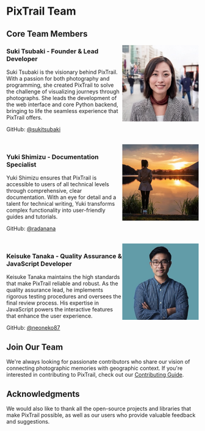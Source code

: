 # PixTrail Team

## Core Team Members

<img align="right" width="200px" src="https://github.com/sukitsubaki/pixTrail/blob/main/assets/tsubaki-suki.jpg" alt="Suki Tsubaki">

### Suki Tsubaki - Founder & Lead Developer
Suki Tsubaki is the visionary behind PixTrail. With a passion for both photography and programming, she created PixTrail to solve the challenge of visualizing journeys through photographs. She leads the development of the web interface and core Python backend, bringing to life the seamless experience that PixTrail offers.

GitHub: [@sukitsubaki](https://github.com/sukitsubaki)

<br clear="right"/>

<img align="right" width="200px" src="https://github.com/sukitsubaki/pixTrail/blob/main/assets/shimizu-yuki.jpg" alt="Yuki Shimizu">

### Yuki Shimizu - Documentation Specialist
Yuki Shimizu ensures that PixTrail is accessible to users of all technical levels through comprehensive, clear documentation. With an eye for detail and a talent for technical writing, Yuki transforms complex functionality into user-friendly guides and tutorials.

GitHub: [@radanana](https://github.com/radanana)

<br clear="right"/>

<img align="right" width="200px" src="https://github.com/sukitsubaki/pixTrail/blob/main/assets/tanaka-keisuke.jpg" alt="Keisuke Tanaka">

### Keisuke Tanaka - Quality Assurance & JavaScript Developer

Keisuke Tanaka maintains the high standards that make PixTrail reliable and robust. As the quality assurance lead, he implements rigorous testing procedures and oversees the final review process. His expertise in JavaScript powers the interactive features that enhance the user experience.

GitHub: [@neoneko87](https://github.com/neoneko87)

## Join Our Team

We're always looking for passionate contributors who share our vision of connecting photographic memories with geographic context. If you're interested in contributing to PixTrail, check out our [Contributing Guide](CONTRIBUTING.md).

## Acknowledgments

We would also like to thank all the open-source projects and libraries that make PixTrail possible, as well as our users who provide valuable feedback and suggestions.
